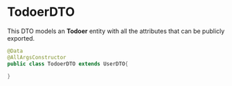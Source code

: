# TodoerDTO

This DTO models an **Todoer** entity with all the attributes that can be publicly exported.

```java
@Data
@AllArgsConstructor
public class TodoerDTO extends UserDTO{

}
```

